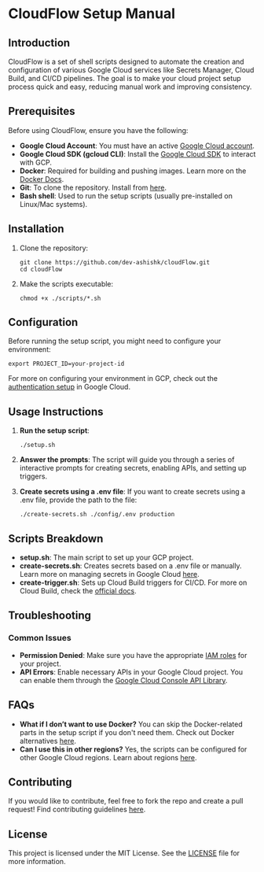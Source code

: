 CloudFlow Setup Manual
======================

Introduction
------------

CloudFlow is a set of shell scripts designed to automate the creation and configuration of various Google Cloud services like Secrets Manager, Cloud Build, and CI/CD pipelines. The goal is to make your cloud project setup process quick and easy, reducing manual work and improving consistency.

Prerequisites
-------------

Before using CloudFlow, ensure you have the following:

*   **Google Cloud Account**: You must have an active [Google Cloud account](https://cloud.google.com/).
*   **Google Cloud SDK (gcloud CLI)**: Install the [Google Cloud SDK](https://cloud.google.com/sdk/docs/install) to interact with GCP.
*   **Docker**: Required for building and pushing images. Learn more on the [Docker Docs](https://docs.docker.com/get-docker/).
*   **Git**: To clone the repository. Install from [here](https://git-scm.com/book/en/v2/Getting-Started-Installing-Git).
*   **Bash shell**: Used to run the setup scripts (usually pre-installed on Linux/Mac systems).

Installation
------------

1.  Clone the repository:
    
        git clone https://github.com/dev-ashishk/cloudFlow.git
        cd cloudFlow
    
2.  Make the scripts executable:
    
        chmod +x ./scripts/*.sh
    

Configuration
-------------

Before running the setup script, you might need to configure your environment:

    export PROJECT_ID=your-project-id

For more on configuring your environment in GCP, check out the [authentication setup](https://cloud.google.com/docs/authentication/getting-started) in Google Cloud.

Usage Instructions
------------------

1.  **Run the setup script**:
    
        ./setup.sh
    
2.  **Answer the prompts**: The script will guide you through a series of interactive prompts for creating secrets, enabling APIs, and setting up triggers.
3.  **Create secrets using a .env file**: If you want to create secrets using a .env file, provide the path to the file:
    
        ./create-secrets.sh ./config/.env production
    

Scripts Breakdown
-----------------

*   **setup.sh**: The main script to set up your GCP project.
*   **create-secrets.sh**: Creates secrets based on a .env file or manually. Learn more on managing secrets in Google Cloud [here](https://cloud.google.com/secret-manager).
*   **create-trigger.sh**: Sets up Cloud Build triggers for CI/CD. For more on Cloud Build, check the [official docs](https://cloud.google.com/build).

Troubleshooting
---------------

### Common Issues

*   **Permission Denied**: Make sure you have the appropriate [IAM roles](https://cloud.google.com/iam/docs/understanding-roles) for your project.
*   **API Errors**: Enable necessary APIs in your Google Cloud project. You can enable them through the [Google Cloud Console API Library](https://console.cloud.google.com/apis/library).

FAQs
----

*   **What if I don’t want to use Docker?** You can skip the Docker-related parts in the setup script if you don't need them. Check out Docker alternatives [here](https://cloud.google.com/run).
*   **Can I use this in other regions?** Yes, the scripts can be configured for other Google Cloud regions. Learn about regions [here](https://cloud.google.com/about/locations).

Contributing
------------

If you would like to contribute, feel free to fork the repo and create a pull request! Find contributing guidelines [here](https://opensource.google/docs/starting/).

License
-------

This project is licensed under the MIT License. See the [LICENSE](LICENSE) file for more information.